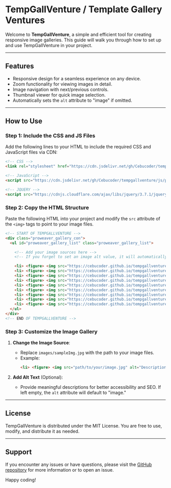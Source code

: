 # TempGallVenture / Template Gallery Ventures

Welcome to **TempGallVenture**, a simple and efficient tool for creating responsive image galleries. This guide will walk you through how to set up and use TempGallVenture in your project.

---

## Features
- Responsive design for a seamless experience on any device.
- Zoom functionality for viewing images in detail.
- Image navigation with next/previous controls.
- Thumbnail viewer for quick image selection.
- Automatically sets the `alt` attribute to "image" if omitted.

---

## How to Use

### Step 1: Include the CSS and JS Files
Add the following lines to your HTML to include the required CSS and JavaScript files via CDN:

```html
<!-- CSS -->
<link rel="stylesheet" href="https://cdn.jsdelivr.net/gh/Cebucoder/tempgallventure/css/prov_gal_style.min.css">

<!-- JavaScript -->
<script src="https://cdn.jsdelivr.net/gh/Cebucoder/tempgallventure/js/prov_gal_script.min.js"></script>

<!-- JQUERY -->
<script src="https://cdnjs.cloudflare.com/ajax/libs/jquery/3.7.1/jquery.min.js"></script>
```

### Step 2: Copy the HTML Structure
Paste the following HTML into your project and modify the `src` attribute of the `<img>` tags to point to your image files.

```html
<!-- START OF TEMPGALLVENTURE -->
<div class="proweaver_gallery_con">
  <ul id="proweaver_gallery_list" class="proweaver_gallery_list">

    <!-- Add your image sources here -->
    <!-- If you forget to set an image alt value, it will automatically default to "image" -->

    <li> <figure> <img src="https://cebucoder.github.io/tempgallventure/images/sampleImg.jpg" alt="" /> </figure> </li>
    <li> <figure> <img src="https://cebucoder.github.io/tempgallventure/images/sampleImg2.jpg" alt="" /> </figure> </li>
    <li> <figure> <img src="https://cebucoder.github.io/tempgallventure/images/sampleImg3.jpg" alt="" /> </figure> </li>
    <li> <figure> <img src="https://cebucoder.github.io/tempgallventure/images/sampleImg4.jpg" alt="" /> </figure> </li>
    <li> <figure> <img src="https://cebucoder.github.io/tempgallventure/images/sampleImg5.jpg" alt="" /> </figure> </li>
    <li> <figure> <img src="https://cebucoder.github.io/tempgallventure/images/sampleImg6.jpg" alt="" /> </figure> </li>
    <li> <figure> <img src="https://cebucoder.github.io/tempgallventure/images/sampleImg7.jpg" alt="" /> </figure> </li>
    <li> <figure> <img src="https://cebucoder.github.io/tempgallventure/images/sampleImg8.jpg" alt="" /> </figure> </li>
    <li> <figure> <img src="https://cebucoder.github.io/tempgallventure/images/sampleImg9.jpg" alt="" /> </figure> </li>
  </ul>
</div>
<!-- END OF TEMPGALLVENTURE -->
```

### Step 3: Customize the Image Gallery
1. **Change the Image Source**:
   - Replace `images/sampleImg.jpg` with the path to your image files.
   - Example:
     ```html
     <li> <figure> <img src="path/to/your/image.jpg" alt="Description of the image" /> </figure> </li>
     ```

2. **Add Alt Text** (Optional):
   - Provide meaningful descriptions for better accessibility and SEO. If left empty, the `alt` attribute will default to "image."

---

## License
TempGallVenture is distributed under the MIT License. You are free to use, modify, and distribute it as needed.

---

## Support
If you encounter any issues or have questions, please visit the [GitHub repository](https://github.com/Cebucoder/tempgallventure) for more information or to open an issue.

Happy coding!

